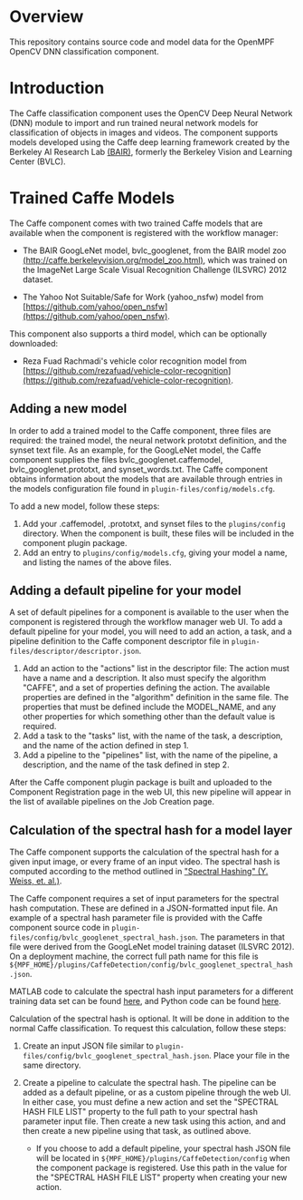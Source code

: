# Overview

This repository contains source code and model data for the OpenMPF OpenCV DNN classification component.

# Introduction

The Caffe classification component uses the OpenCV Deep Neural Network (DNN) module to import and run trained neural network models for classification of objects in images and videos. The component supports models developed using the Caffe deep learning framework created by the Berkeley AI Research Lab [(BAIR)](http://caffe.berkeleyvision.org), formerly the Berkeley Vision and Learning Center (BVLC).

# Trained Caffe Models

The Caffe component comes with two trained Caffe models that are available when the component is registered with the workflow manager:

- The BAIR GoogLeNet model, bvlc_googlenet, from the BAIR model zoo [(http://caffe.berkeleyvision.org/model_zoo.html)](http://caffe.berkeleyvision.org/model_zoo.html), which was trained on the ImageNet Large Scale Visual Recognition Challenge (ILSVRC) 2012 dataset.

- The Yahoo Not Suitable/Safe for Work (yahoo_nsfw) model from [https://github.com/yahoo/open_nsfw](https://github.com/yahoo/open_nsfw).

This component also supports a third model, which can be optionally downloaded:

- Reza Fuad Rachmadi's vehicle color recognition model from [https://github.com/rezafuad/vehicle-color-recognition](https://github.com/rezafuad/vehicle-color-recognition).

## Adding a new model

In order to add a trained model to the Caffe component, three files are required: the trained model, the neural network prototxt definition, and the synset text file. As an example, for the GoogLeNet model, the Caffe component supplies the files bvlc_googlenet.caffemodel, bvlc_googlenet.prototxt, and synset_words.txt. The Caffe component obtains information about the models that are available through entries in the models configuration file found in `plugin-files/config/models.cfg`.

To add a new model, follow these steps:

1. Add your .caffemodel, .prototxt, and synset files to the `plugins/config` directory. When the component is built, these files will be included in the component plugin package.
2. Add an entry to `plugins/config/models.cfg`, giving your model a name, and listing the names of the above files.

## Adding a default pipeline for your model

A set of default pipelines for a component is available to the user when the component is registered through the workflow manager web UI. To add a default pipeline for your model, you will need to add an action, a task, and a pipeline definition to the Caffe component descriptor file in `plugin-files/descriptor/descriptor.json`.

1. Add an action to the "actions" list in the descriptor file: The action must have a name and a description. It also must specify the algorithm "CAFFE", and a set of properties defining the action. The available properties are defined in the "algorithm" definition in the same file. The properties that must be defined include the MODEL_NAME, and any other properties for which something other than the default value is required.
2. Add a task to the "tasks" list, with the name of the task, a description, and the name of the action defined in step 1.
3. Add a pipeline to the "pipelines" list, with the name of the pipeline, a description, and the name of the task defined in step 2.

After the Caffe component plugin package is built and uploaded to the Component Registration page in the web UI, this new pipeline will appear in the list of available pipelines on the Job Creation page.

## Calculation of the spectral hash for a model layer

The Caffe component supports the calculation of the spectral hash for a given input image, or every frame of an input video. The spectral hash is computed according to the method outlined in ["Spectral Hashing" (Y. Weiss, et. al.)](http://papers.nips.cc/paper/3383-spectral-hashing.pdf).

The Caffe component requires a set of input parameters for the spectral hash computation. These are defined in a JSON-formatted input file. An example of a spectral hash parameter file is provided with the Caffe component source code in `plugin-files/config/bvlc_googlenet_spectral_hash.json`. The parameters in that file were derived from the GoogLeNet model training dataset (ILSVRC 2012). On a deployment machine, the correct full path name for this file is `${MPF_HOME}/plugins/CaffeDetection/config/bvlc_googlenet_spectral_hash.json`.

MATLAB code to calculate the spectral hash input parameters for a different training data set can be found [here](http://www.cs.huji.ac.il/~yweiss/SpectralHashing/), and Python code can be found [here](https://github.com/wanji/sh).


Calculation of the spectral hash is optional. It will be done in addition to the normal Caffe classification. To request this calculation, follow these steps:

1. Create an input JSON file similar to `plugin-files/config/bvlc_googlenet_spectral_hash.json`. Place your file in the same directory.

2. Create a pipeline to calculate the spectral hash. The pipeline can be added as a default pipeline, or as a custom pipeline through the web UI. In either case, you must define a new action and set the "SPECTRAL HASH FILE LIST" property to the full path to your spectral hash parameter input file. Then create a new task using this action, and and then create a new pipeline using that task, as outlined above.

   - If you choose to add a default pipeline, your spectral hash JSON file will be located in `${MPF_HOME}/plugins/CaffeDetection/config` when the component package is registered. Use this path in the value for the "SPECTRAL HASH FILE LIST" property when creating your new action.
